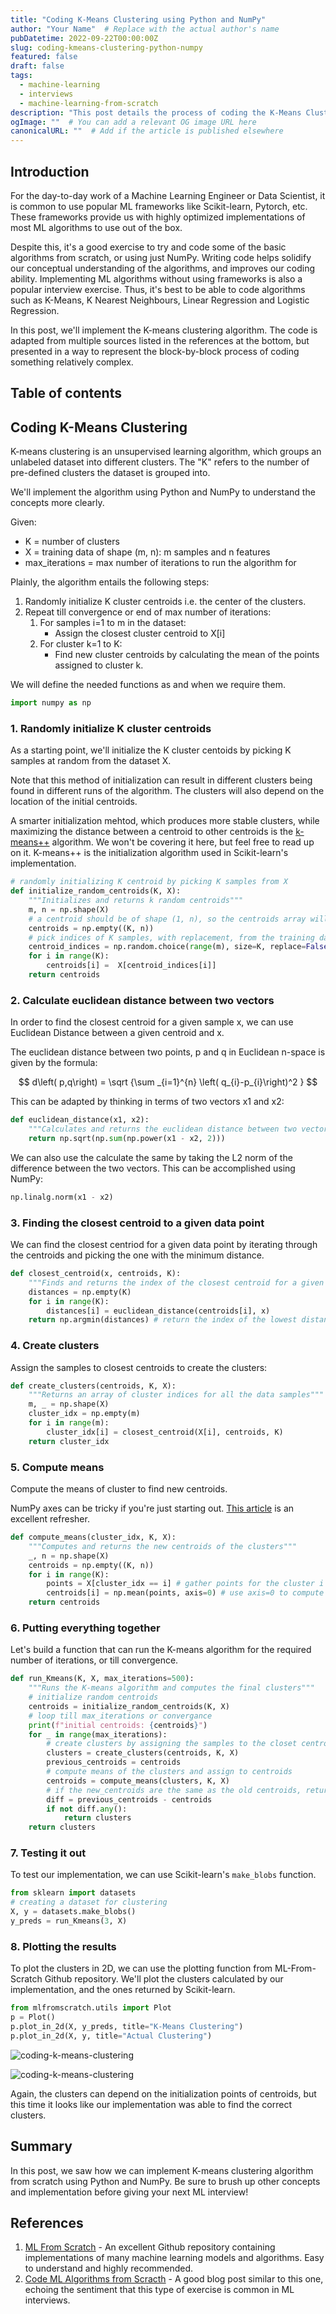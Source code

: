 ```yaml
---
title: "Coding K-Means Clustering using Python and NumPy"
author: "Your Name"  # Replace with the actual author's name
pubDatetime: 2022-09-22T00:00:00Z
slug: coding-kmeans-clustering-python-numpy
featured: false
draft: false
tags:
  - machine-learning
  - interviews
  - machine-learning-from-scratch
description: "This post details the process of coding the K-Means Clustering algorithm from scratch using Python and NumPy. It's a great exercise for understanding the mechanics of this fundamental machine learning algorithm."
ogImage: ""  # You can add a relevant OG image URL here
canonicalURL: ""  # Add if the article is published elsewhere
---
```


## Introduction

For the day-to-day work of a Machine Learning Engineer or Data Scientist, it is common to use popular ML frameworks like Scikit-learn, Pytorch, etc. These frameworks provide us with highly optimized implementations of most ML algorithms to use out of the box.

Despite this, it's a good exercise to try and code some of the basic algorithms from scratch, or using just NumPy. Writing code helps solidify our conceptual understanding of the algorithms, and improves our coding ability. Implementing ML algorithms without using frameworks is also a popular interview exercise. Thus, it's best to be able to code algorithms such as K-Means, K Nearest Neighbours, Linear Regression and Logistic Regression.

In this post, we'll implement the K-means clustering algorithm. The code is adapted from multiple sources listed in the references at the bottom, but presented in a way to
represent the block-by-block process of coding something relatively complex.

## Table of contents

## Coding K-Means Clustering

K-means clustering is an unsupervised learning algorithm, which groups an unlabeled dataset into different clusters. The "K" refers to the number of pre-defined clusters the dataset is grouped into.

We'll implement the algorithm using Python and NumPy to understand the concepts more clearly.

Given: 
   - K = number of clusters
   - X = training data of shape (m, n): m samples and n features
   - max_iterations = max number of iterations to run the algorithm for

Plainly, the algorithm entails the following steps:
1. Randomly initialize K cluster centroids i.e. the center of the clusters.
2. Repeat till convergence or end of max number of iterations:
    1. For samples i=1 to m in the dataset:
        - Assign the closest cluster centroid to X[i] 
    2. For cluster k=1 to K:
        - Find new cluster centroids by calculating the mean of the points assigned to cluster k.
        
We will define the needed functions as and when we require them. 

```python
import numpy as np
```

### 1. Randomly initialize K cluster centroids

As a starting point, we'll initialize the K cluster centoids by picking K samples at random from the dataset X.

Note that this method of initialization can result in different clusters being found in different runs of the algorithm. The clusters will also depend on the location of the initial centroids. 

A smarter initialization mehtod, which produces more stable clusters, while maximizing the distance between a centroid to other centroids is the [k-means++](https://www.geeksforgeeks.org/ml-k-means-algorithm/) algorithm. We won't be covering it here, but feel free to read up on it. K-means++ is the initialization algorithm used in Scikit-learn's implementation.


```python
# randomly initializing K centroid by picking K samples from X
def initialize_random_centroids(K, X):
    """Initializes and returns k random centroids"""
    m, n = np.shape(X)
    # a centroid should be of shape (1, n), so the centroids array will be of shape (K, n)
    centroids = np.empty((K, n))
    # pick indices of K samples, with replacement, from the training data
    centroid_indices = np.random.choice(range(m), size=K, replace=False)
    for i in range(K):
        centroids[i] =  X[centroid_indices[i]] 
    return centroids
```

### 2. Calculate euclidean distance between two vectors

In order to find the closest centroid for a given sample x, we can use Euclidean Distance between a given centroid and x. 

The euclidean distance between two points, p and q in Euclidean n-space is given by the formula:



$$
d\left( p,q\right) = \sqrt {\sum _{i=1}^{n}  \left( q_{i}-p_{i}\right)^2 }
$$



This can be adapted by thinking in terms of two vectors x1 and x2:


```python
def euclidean_distance(x1, x2):
    """Calculates and returns the euclidean distance between two vectors x1 and x2"""
    return np.sqrt(np.sum(np.power(x1 - x2, 2)))
```

We can also use the calculate the same by taking the L2 norm of the difference between the two vectors. This can be accomplished using NumPy:


```python
np.linalg.norm(x1 - x2)
```

### 3. Finding the closest centroid to a given data point

We can find the closest centriod for a given data point by iterating through the centroids and picking the one with the minimum distance.

```python
def closest_centroid(x, centroids, K):
    """Finds and returns the index of the closest centroid for a given vector x"""
    distances = np.empty(K)
    for i in range(K):
        distances[i] = euclidean_distance(centroids[i], x)
    return np.argmin(distances) # return the index of the lowest distance
```

### 4. Create clusters

Assign the samples to closest centroids to create the clusters:

```python
def create_clusters(centroids, K, X):
    """Returns an array of cluster indices for all the data samples"""
    m, _ = np.shape(X)
    cluster_idx = np.empty(m)
    for i in range(m):
        cluster_idx[i] = closest_centroid(X[i], centroids, K)
    return cluster_idx
```

### 5. Compute means

Compute the means of cluster to find new centroids.

NumPy axes can be tricky if you're just starting out. [This article](https://www.sharpsightlabs.com/blog/numpy-axes-explained/) is an excellent refresher.

```python
def compute_means(cluster_idx, K, X):
    """Computes and returns the new centroids of the clusters"""
    _, n = np.shape(X)
    centroids = np.empty((K, n))
    for i in range(K):
        points = X[cluster_idx == i] # gather points for the cluster i
        centroids[i] = np.mean(points, axis=0) # use axis=0 to compute means across points
    return centroids
```

### 6. Putting everything together

Let's build a function that can run the K-means algorithm for the required number of iterations, or till convergence. 

```python
def run_Kmeans(K, X, max_iterations=500):
    """Runs the K-means algorithm and computes the final clusters"""
    # initialize random centroids
    centroids = initialize_random_centroids(K, X)
    # loop till max_iterations or convergance
    print(f"initial centroids: {centroids}")
    for _ in range(max_iterations):
        # create clusters by assigning the samples to the closet centroids
        clusters = create_clusters(centroids, K, X)
        previous_centroids = centroids                                                                                                                                                                                                                                                                                                                                                                                                                                                                              
        # compute means of the clusters and assign to centroids
        centroids = compute_means(clusters, K, X)
        # if the new_centroids are the same as the old centroids, return clusters
        diff = previous_centroids - centroids
        if not diff.any():
            return clusters
    return clusters
```

### 7. Testing it out

To test our implementation, we can use Scikit-learn's `make_blobs` function.

```python
from sklearn import datasets
# creating a dataset for clustering
X, y = datasets.make_blobs()
y_preds = run_Kmeans(3, X)
```

### 8. Plotting the results

To plot the clusters in 2D, we can use the plotting function from ML-From-Scratch Github repository. We'll plot the clusters calculated by our implementation,
and the ones returned by Scikit-learn.

```python
from mlfromscratch.utils import Plot
p = Plot()
p.plot_in_2d(X, y_preds, title="K-Means Clustering")
p.plot_in_2d(X, y, title="Actual Clustering")
```

![coding-k-means-clustering](@assets/images/blog/coding-k-means-clustering/k-means-clustering-output.png)

![coding-k-means-clustering](@assets/images/blog/coding-k-means-clustering/actual-clustering-output.png)
    
Again, the clusters can depend on the initialization points of centroids, but this time it looks like our implementation was able to find the correct clusters.

## Summary

In this post, we saw how we can implement K-means clustering algorithm from scratch using Python and NumPy. Be sure to brush up other concepts and implementation before giving your next ML interview!

## References

1. [ML From Scratch](https://github.com/eriklindernoren/ML-From-Scratch) - An excellent Github repository containing implementations of many machine learning models and algorithms. Easy to understand and highly recommended.
2. [Code ML Algorithms from Scracth](https://www.yuan-meng.com/posts/md_coding/) - A good blog post similar to this one, echoing the sentiment that this type of exercise is common in ML interviews.
